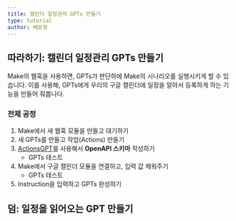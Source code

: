 ```yaml
---
title: 캘린더 일정관리 GPTs 만들기
type: tutorial
author: 배문형
---
```


## 따라하기: 캘린더 일정관리 GPTs 만들기

Make의 웹훅을 사용하면, GPTs가 판단하에 Make의 시나리오를 실행시키게 할 수 있습니다. 이를 사용해, GPTs에게 우리의 구글 캘린더에 일정을 알아서 등록하게 하는 기능을 만들어 줘봅니다.

### 전체 공정

1. Make에서 새 웹훅 모듈을 만들고 대기하기
2. 새 GPTs를 만들고 작업(Actions) 만들기
3. [ActionsGPT](https://chatgpt.com/g/g-TYEliDU6A-actionsgpt)를 사용해서 **OpenAPI 스키마** 작성하기
	- GPTs 테스트
4. Make에서 구글 캘린더 모듈을 연결하고, 입력 값 채워주기
	- GPTs 테스트
5. Instruction을 입력하고 GPTs 완성하기

## 덤: 일정을 읽어오는 GPT 만들기

